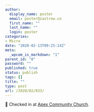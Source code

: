 ```yaml
---
author:
  display_name: poster
  email: poster@zastrow.co
  first_name: ""
  last_name: ""
  login: poster
categories:
- Micro
date: "2020-02-13T09:25:14Z"
meta:
  _wpcom_is_markdown: "1"
parent_id: "0"
password: ""
published: true
status: publish
tags: []
title: ""
type: post
url: /2020/02/833/
---
```

<p><span>📍</span> Checked in at <a href="http://foursquare.com/v/4b64cb1cf964a5208fd02ae3">Apex Community Church</a>.</p>
